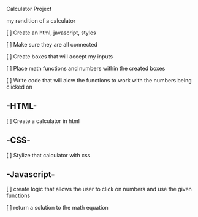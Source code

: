 Calculator Project

my rendition of a calculator 

[ ] Create an html, javascript, styles 

[ ] Make sure they are all connected 

[ ] Create boxes that will accept my inputs 

[ ] Place math functions and numbers within the created boxes 

[ ] Write code that will alow the functions to work with the numbers being clicked on 

## -HTML-

[ ] Create a calculator in html 

## -CSS-

[ ] Stylize that calculator with css 

## -Javascript- 

[ ] create logic that allows the user to click on numbers and use the given functions 

[ ] return a solution to the math equation 

